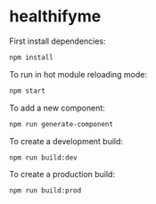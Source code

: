 # healthifyme

First install dependencies:

```sh
npm install
```

To run in hot module reloading mode:

```sh
npm start
```

To add a new component:

```sh
npm run generate-component
```

To create a development build:

```sh
npm run build:dev
```

To create a production build:

```sh
npm run build:prod
```
